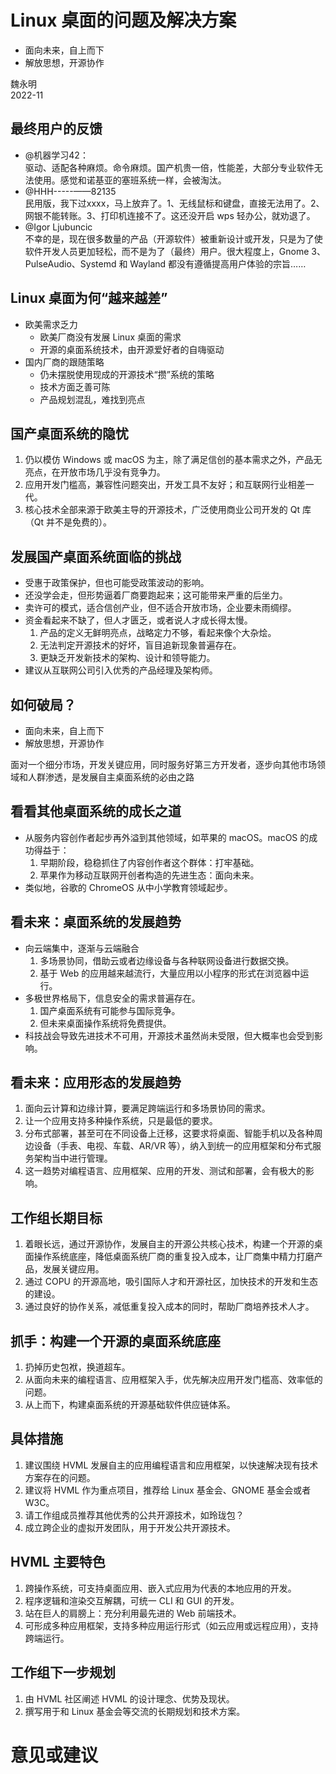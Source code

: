 # Linux 桌面的问题及解决方案

- 面向未来，自上而下
- 解放思想，开源协作

魏永明  
2022-11

		
## 最终用户的反馈

- @机器学习42：  
驱动、适配各种麻烦。命令麻烦。国产机贵一倍，性能差，大部分专业软件无法使用。感觉和诺基亚的塞班系统一样，会被淘汰。
- @HHH-----——82135  
民用版，我下过xxxx，马上放弃了。1、无线鼠标和键盘，直接无法用了。2、网银不能转账。3、打印机连接不了。这还没开启 wps 轻办公，就劝退了。
- @Igor Ljubuncic  
不幸的是，现在很多数量的产品（开源软件）被重新设计或开发，只是为了使软件开发人员更加轻松，而不是为了（最终）用户。很大程度上，Gnome 3、PulseAudio、Systemd 和 Wayland 都没有遵循提高用户体验的宗旨……

		
## Linux 桌面为何“越来越差”

- 欧美需求乏力
  - 欧美厂商没有发展 Linux 桌面的需求
  - 开源的桌面系统技术，由开源爱好者的自嗨驱动
- 国内厂商的跟随策略
  - 仍未摆脱使用现成的开源技术“攒”系统的策略
  - 技术方面乏善可陈
  - 产品规划混乱，难找到亮点

		
## 国产桌面系统的隐忧

1. 仍以模仿 Windows 或 macOS 为主，除了满足信创的基本需求之外，产品无亮点，在开放市场几乎没有竞争力。
1. 应用开发门槛高，兼容性问题突出，开发工具不友好；和互联网行业相差一代。
1. 核心技术全部来源于欧美主导的开源技术，广泛使用商业公司开发的 Qt 库（Qt 并不是免费的）。

		
## 发展国产桌面系统面临的挑战

- 受惠于政策保护，但也可能受政策波动的影响。
- 还没学会走，但形势逼着厂商要跑起来；这可能带来严重的后坐力。
- 卖许可的模式，适合信创产业，但不适合开放市场，企业要未雨绸缪。
- 资金看起来不缺了，但人才匮乏，或者说人才成长得太慢。
   1. 产品的定义无鲜明亮点，战略定力不够，看起来像个大杂烩。
   1. 无法判定开源技术的好坏，盲目追新现象普遍存在。
   1. 更缺乏开发新技术的架构、设计和领导能力。
- 建议从互联网公司引入优秀的产品经理及架构师。

		
## 如何破局？

- 面向未来，自上而下
- 解放思想，开源协作

面对一个细分市场，开发关键应用，同时服务好第三方开发者，逐步向其他市场领域和人群渗透，是发展自主桌面系统的必由之路

		
## 看看其他桌面系统的成长之道

- 从服务内容创作者起步再外溢到其他领域，如苹果的 macOS。macOS 的成功得益于：
   1. 早期阶段，稳稳抓住了内容创作者这个群体：打牢基础。
   1. 苹果作为移动互联网开创者构造的先进生态：面向未来。
- 类似地，谷歌的 ChromeOS 从中小学教育领域起步。

		
## 看未来：桌面系统的发展趋势

- 向云端集中，逐渐与云端融合
   1. 多场景协同，借助云或者边缘设备与各种联网设备进行数据交换。
   1. 基于 Web 的应用越来越流行，大量应用以小程序的形式在浏览器中运行。
- 多极世界格局下，信息安全的需求普遍存在。
   1. 国产桌面系统有可能参与国际竞争。
   1. 但未来桌面操作系统将免费提供。
- 科技战会导致先进技术不可用，开源技术虽然尚未受限，但大概率也会受到影响。

		
## 看未来：应用形态的发展趋势

1. 面向云计算和边缘计算，要满足跨端运行和多场景协同的需求。
1. 让一个应用支持多种操作系统，只是最低的要求。
1. 分布式部署，甚至可在不同设备上迁移，这要求将桌面、智能手机以及各种周边设备（手表、电视、车载、AR/VR 等），纳入到统一的应用框架和分布式服务架构当中进行管理。
1. 这一趋势对编程语言、应用框架、应用的开发、测试和部署，会有极大的影响。

		
## 工作组长期目标

1. 着眼长远，通过开源协作，发展自主的开源公共核心技术，构建一个开源的桌面操作系统底座，降低桌面系统厂商的重复投入成本，让厂商集中精力打磨产品，发展关键应用。
1. 通过 COPU 的开源高地，吸引国际人才和开源社区，加快技术的开发和生态的建设。
1. 通过良好的协作关系，减低重复投入成本的同时，帮助厂商培养技术人才。

		
## 抓手：构建一个开源的桌面系统底座

1. 扔掉历史包袱，换道超车。
1. 从面向未来的编程语言、应用框架入手，优先解决应用开发门槛高、效率低的问题。
1. 从上而下，构建桌面系统的开源基础软件供应链体系。

		
## 具体措施

1. 建议围绕 HVML 发展自主的应用编程语言和应用框架，以快速解决现有技术方案存在的问题。
2. 建议将 HVML 作为重点项目，推荐给 Linux 基金会、GNOME 基金会或者 W3C。
3. 请工作组成员推荐其他优秀的公共开源技术，如玲珑包？
4. 成立跨企业的虚拟开发团队，用于开发公共开源技术。

		
## HVML 主要特色

1. 跨操作系统，可支持桌面应用、嵌入式应用为代表的本地应用的开发。
2. 程序逻辑和渲染交互解耦，可统一 CLI 和 GUI 的开发。
3. 站在巨人的肩膀上：充分利用最先进的 Web 前端技术。
4. 可形成多种应用框架，支持多种应用运行形式（如云应用或远程应用），支持跨端运行。

		
## 工作组下一步规划

1. 由 HVML 社区阐述 HVML 的设计理念、优势及现状。
2. 撰写用于和 Linux 基金会等交流的长期规划和技术方案。

		
# 意见或建议

